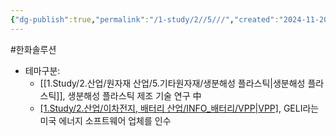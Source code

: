 ```yaml
---
{"dg-publish":true,"permalink":"/1-study/2//5///","created":"2024-11-20T21:02:28.975+09:00","updated":"2025-06-26T15:41:06.286+09:00"}
---
```


#한화솔루션


- 테마구분:
	- [[1.Study/2.산업/원자재 산업/5.기타원자재/생분해성 플라스틱\|생분해성 플라스틱]], 생분해성 플라스틱 제조 기술 연구 中
	- [[1.Study/2.산업/이차전지, 배터리 산업/INFO_배터리/VPP\|VPP]](가상발전소), GELI라는 미국 에너지 소프트웨어 업체를 인수
